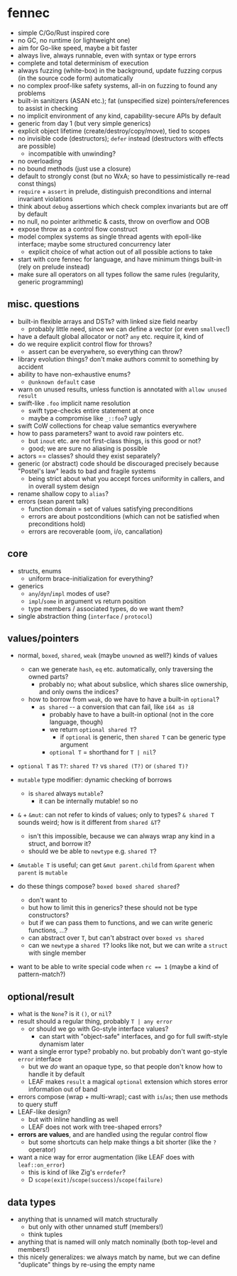# fennec

- simple C/Go/Rust inspired core
- no GC, no runtime (or lightweight one)
- aim for Go-like speed, maybe a bit faster
- always live, always runnable, even with syntax or type errors
- complete and total determinism of execution
- always fuzzing (white-box) in the background, update fuzzing corpus (in the source code form) automatically
- no complex proof-like safety systems, all-in on fuzzing to found any problems
- built-in sanitizers (ASAN etc.); fat (unspecified size) pointers/references to assist in checking
- no implicit environment of any kind, capability-secure APIs by default
- generic from day 1 (but very simple generics)
- explicit object lifetime (create/destroy/copy/move), tied to scopes
- no invisible code (destructors); `defer` instead (destructors with effects are possible)
  - incompatible with unwinding?
- no overloading
- no bound methods (just use a closure)
- default to strongly const (but no WxA; so have to pessimistically re-read const things)
- `require` + `assert` in prelude, distinguish preconditions and internal invariant violations
- think about `debug` assertions which check complex invariants but are off by default
- no null, no pointer arithmetic & casts, throw on overflow and OOB
- expose throw as a control flow construct
- model complex systems as single thread agents with epoll-like interface; maybe some structured concurrency later
  - explicit choice of what action out of all possible actions to take
- start with core fennec for language, and have minimum things built-in (rely on prelude instead)
- make sure all operators on all types follow the same rules (regularity, generic programming)

## misc. questions

- built-in flexible arrays and DSTs? with linked size field nearby
  - probably little need, since we can define a vector (or even `smallvec`!)
- have a default global allocator or not? `any` etc. require it, kind of
- do we require explicit control flow for throws?
  - assert can be everywhere, so everything can throw?
- library evolution things? don't make authors commit to something by accident
- ability to have non-exhaustive enums?
  - `@unknown default` case
- warn on unused results, unless function is annotated with `allow unused result`
- swift-like `.foo` implicit name resolution
  - swift type-checks entire statement at once
  - maybe a compromise like `_::foo`? ugly
- swift CoW collections for cheap value semantics everywhere
- how to pass parameters? want to avoid raw pointers etc.
  - but `inout` etc. are not first-class things, is this good or not?
  - good; we are sure no aliasing is possible
- actors == classes? should they exist separately?
- generic (or abstract) code should be discouraged precisely because "Postel's law" leads to bad and fragile systems
  - being strict about what you accept forces uniformity in callers, and in overall system design
- rename shallow copy to `alias`?
- errors (sean parent talk)
  - function domain = set of values satisfying preconditions
  - errors are about postconditions (which can not be satisfied when preconditions hold)
  - errors are recoverable (oom, i/o, cancallation)

## core

- structs, enums
  - uniform brace-initialization for everything?
- generics
  - `any`/`dyn`/`impl` modes of use?
  - `impl`/`some` in argument vs return position
  - type members / associated types, do we want them?
- single abstraction thing (`interface` / `protocol`)

## values/pointers

- normal, `boxed`, `shared`, `weak` (maybe `unowned` as well?) kinds of values
  - can we generate `hash`, `eq` etc. automatically, only traversing the owned parts?
    - probably no; what about subslice, which shares slice ownership, and only owns the indices?
  - how to borrow from `weak`, do we have to have a built-in `optional`?
    - `as shared` -- a conversion that can fail, like `i64 as i8`
      - probably have to have a built-in optional (not in the core language, though)
      - we return `optional shared T`?
        - if `optional` is generic, then `shared T` can be generic type argument
      - `optional T` = shorthand for `T | nil`?
- `optional T` as `T?`: `shared T?` vs `shared (T?)` or `(shared T)?`
- `mutable` type modifier: dynamic checking of borrows
  - is `shared` always `mutable`?
    - it can be internally mutable! so no

- `&` + `&mut`: can not refer to kinds of values; only to types?
  `& shared T` sounds weird; how is it different from `shared &T`?
  - isn't this impossible, because we can always wrap any kind in a struct, and borrow it?
  - should we be able to `newtype` e.g. `shared T`?
- `&mutable T` is useful; can get `&mut parent.child` from `&parent` when `parent` is `mutable`

- do these things compose? `boxed boxed shared shared`?
  - don't want to
  - but how to limit this in generics? these should not be type constructors?
  - but if we can pass them to functions, and we can write generic functions, ...?
  - can abstract over `T`, but can't abstract over `boxed vs shared`
  - can we `newtype` a `shared T`? looks like not, but we can write a `struct` with single member
- want to be able to write special code when `rc == 1` (maybe a kind of pattern-match?)

## optional/result

- what is the `None`? is it `()`, or `nil`?
- result should a regular thing, probably `T | any error`
  - or should we go with Go-style interface values?
    - can start with "object-safe" interfaces, and go for full swift-style dynamism later
- want a single error type? probably no. but probably don't want go-style `error` interface
  - but we *do* want an opaque type, so that people don't know how to handle it by default
  - LEAF makes `result` a magical `optional` extension which stores error information out of band
- errors compose (wrap + multi-wrap); cast with `is`/`as`; then use methods to query stuff
- LEAF-like design?
  - but with inline handling as well
  - LEAF does not work with tree-shaped errors?
- **errors are values**, and are handled using the regular control flow
  - but some shortcuts can help make things a bit shorter (like the `?` operator)
- want a nice way for error augmentation (like LEAF does with `leaf::on_error`)
  - this is kind of like Zig's `errdefer`?
  - D `scope(exit)`/`scope(success)`/`scope(failure)`

## data types

- anything that is unnamed will match structurally
  - but only with other unnamed stuff (members!)
  - think tuples
- anything that is named will only match nominally (both top-level and members!)
- this nicely generalizes: we always match by name, but we can define "duplicate" things by re-using the empty name
